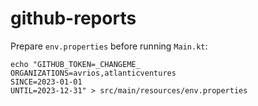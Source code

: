 # github-reports

Prepare `env.properties` before running `Main.kt`:

```shell
echo "GITHUB_TOKEN=_CHANGEME_
ORGANIZATIONS=avrios,atlanticventures
SINCE=2023-01-01
UNTIL=2023-12-31" > src/main/resources/env.properties
```